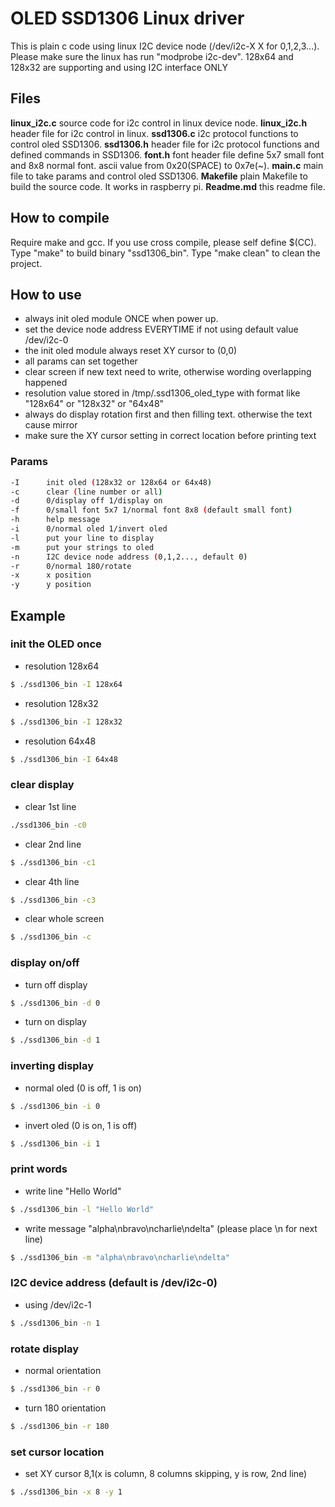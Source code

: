 # OLED SSD1306 Linux driver
This is plain c code using linux I2C device node (/dev/i2c-X X for 0,1,2,3...).
Please make sure the linux has run "modprobe i2c-dev".
128x64 and 128x32 are supporting and using I2C interface ONLY
## Files
**linux_i2c.c** source code for i2c control in linux device node.
**linux_i2c.h** header file for i2c control in linux.
**ssd1306.c** i2c protocol functions to control oled SSD1306.
**ssd1306.h** header file for i2c protocol functions and defined commands in SSD1306.
**font.h** font header file define 5x7 small font and 8x8 normal font. ascii value from 0x20(SPACE) to 0x7e(~).
**main.c** main file to take params and control oled SSD1306.
**Makefile** plain Makefile to build the source code. It works in raspberry pi.
**Readme.md** this readme file.
## How to compile
Require make and gcc. If you use cross compile, please self define $(CC).
Type "make" to build binary "ssd1306_bin".
Type "make clean" to clean the project.
## How to use
- always init oled module ONCE when power up.
- set the device node address EVERYTIME if not using default value /dev/i2c-0
- the init oled module always reset XY cursor to (0,0)
- all params can set together
- clear screen if new text need to write, otherwise wording overlapping happened
- resolution value stored in /tmp/.ssd1306_oled_type with format like "128x64" or "128x32" or "64x48"
- always do display rotation first and then filling text. otherwise the text cause mirror
- make sure the XY cursor setting in correct location before printing text
### Params
```sh
-I		init oled (128x32 or 128x64 or 64x48)
-c		clear (line number or all)
-d		0/display off 1/display on
-f      0/small font 5x7 1/normal font 8x8 (default small font)
-h		help message
-i		0/normal oled 1/invert oled
-l		put your line to display
-m		put your strings to oled
-n      I2C device node address (0,1,2..., default 0)
-r		0/normal 180/rotate
-x		x position
-y 		y position
```
## Example
### init the OLED once
- resolution 128x64
```sh
$ ./ssd1306_bin -I 128x64
```
- resolution 128x32
```sh
$ ./ssd1306_bin -I 128x32
```
- resolution 64x48
```sh
$ ./ssd1306_bin -I 64x48
```
### clear display
- clear 1st line
```sh
./ssd1306_bin -c0
```
- clear 2nd line
```sh
$ ./ssd1306_bin -c1
```
- clear 4th line
```sh
$ ./ssd1306_bin -c3
```
- clear whole screen
```sh
$ ./ssd1306_bin -c
```
### display on/off
- turn off display
```sh
$ ./ssd1306_bin -d 0
```
- turn on display
```sh
$ ./ssd1306_bin -d 1
```
### inverting display
- normal oled (0 is off, 1 is on)
```sh
$ ./ssd1306_bin -i 0
```
- invert oled (0 is on, 1 is off)
```sh
$ ./ssd1306_bin -i 1
```
### print words
- write line "Hello World"
```sh
$ ./ssd1306_bin -l "Hello World"
```
- write message "alpha\nbravo\ncharlie\ndelta" (please place \n for next line)
```sh
$ ./ssd1306_bin -m "alpha\nbravo\ncharlie\ndelta"
```
### I2C device address (default is /dev/i2c-0)
- using /dev/i2c-1
```sh
$ ./ssd1306_bin -n 1
```
### rotate display
- normal orientation
```sh
$ ./ssd1306_bin -r 0
```
- turn 180 orientation
```sh
$ ./ssd1306_bin -r 180
```
### set cursor location
- set XY cursor 8,1(x is column, 8 columns skipping, y is row, 2nd line)
```sh
$ ./ssd1306_bin -x 8 -y 1
```

